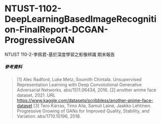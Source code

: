 # NTUST-1102-DeepLearningBasedImageRecognition-FinalReport-DCGAN-ProgressiveGAN
NTUST 110-2-李佩君-基於深度學習之影像辨識 期末報告


##### 參考資料
>[1] Alec Radford, Luke Metz, Soumith Chintala. Unsupervised Representation Learning with Deep Convolutional Generative Adversarial Networks. abs/1511.06434, 2016.
>[2] another anime face dataset, 2021 .URL https://www.kaggle.com/datasets/scribbless/another-anime-face-dataset
>[3] Tero Karras, Timo Aila, Samuli Laine, Jaakko Lehtinen. Progressive Growing of GANs for Improved Quality, Stability, and Variation. abs/1710.10196, 2018.
